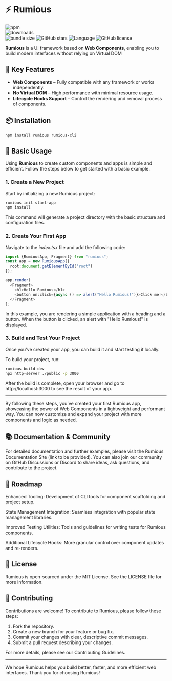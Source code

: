 # ⚡ Rumious
![npm](https://img.shields.io/npm/v/rumious)  
![downloads](https://img.shields.io/npm/dt/rumious)  
![bundle size](https://img.shields.io/bundlephobia/min/rumious)
![GitHub stars](https://img.shields.io/github/stars/smtdfc/rumious?style=social)
![Language](https://img.shields.io/github/languages/top/smtdfc/rumious)
![GitHub license](https://img.shields.io/github/license/smtdfc/rumious)


**Rumious** is a UI framework based on **Web Components**, enabling you to build modern interfaces without relying on Virtual DOM

## 🚀 Key Features
- **Web Components** – Fully compatible with any framework or works independently.
- **No Virtual DOM** – High performance with minimal resource usage.
- **Lifecycle Hooks Support** – Control the rendering and removal process of components.

## 📦 Installation
```sh
npm install rumious rumious-cli
```

## 🔧 Basic Usage

Using **Rumious** to create custom components and apps is simple and efficient. Follow the steps below to get started with a basic example.

### 1. Create a New Project

Start by initializing a new Rumious project:

```sh
rumious init start-app
npm install 
```

This command will generate a project directory with the basic structure and configuration files.

### 2. Create Your First App

Navigate to the *index.tsx* file and add the following code:

```typescript
import {RumiousApp, Fragment} from "rumious";
const app = new RumiousApp({
  root:document.getElementById("root")
});

app.render(
  <Fragment>
    <h1>Hello Rumious</h1>
    <button on:click={async () => alert("Hello Rumious!")}>Click me!</button>
  </Fragment>
);

```

In this example, you are rendering a simple application with a heading and a button. When the button is clicked, an alert with "Hello Rumious!" is displayed.

### 3. Build and Test Your Project

Once you've created your app, you can build it and start testing it locally.

To build your project, run:
```sh
rumious build dev
npx http-server ./public -p 3000
```

After the build is complete, open your browser and go to http://localhost:3000 to see the result of your app.

---

By following these steps, you’ve created your first Rumious app, showcasing the power of Web Components in a lightweight and performant way. You can now customize and expand your project with more components and logic as needed.


## 📚 Documentation & Community

For detailed documentation and further examples, please visit the Rumious Documentation Site (link to be provided). You can also join our community on GitHub Discussions or Discord to share ideas, ask questions, and contribute to the project.

## 🎯 Roadmap

Enhanced Tooling: Development of CLI tools for component scaffolding and project setup.

State Management Integration: Seamless integration with popular state management libraries.

Improved Testing Utilities: Tools and guidelines for writing tests for Rumious components.

Additional Lifecycle Hooks: More granular control over component updates and re-renders.


## 📄 License

Rumious is open-sourced under the MIT License. See the LICENSE file for more information.

## 🙏 Contributing

Contributions are welcome! To contribute to Rumious, please follow these steps:

1. Fork the repository.
2. Create a new branch for your feature or bug fix.
3. Commit your changes with clear, descriptive commit messages.
4. Submit a pull request describing your changes.

For more details, please see our Contributing Guidelines.

---

We hope Rumious helps you build better, faster, and more efficient web interfaces. Thank you for choosing Rumious!